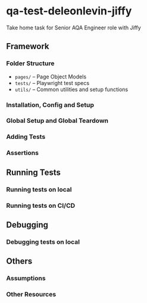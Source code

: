 # qa-test-deleonlevin-jiffy
Take home task for Senior AQA Engineer role with Jiffy

## Framework
### Folder Structure

- `pages/` – Page Object Models
- `tests/` – Playwright test specs
- `utils/` – Common utilities and setup functions

### Installation, Config and Setup

### Global Setup and Global Teardown

### Adding Tests

### Assertions

## Running Tests
### Running tests on local

### Running tests on CI/CD

## Debugging
### Debugging tests on local

## Others
### Assumptions

### Other Resources